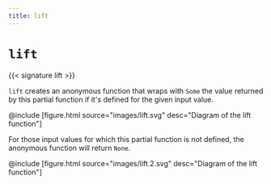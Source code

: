```yaml
---
title: lift
---
```


# `lift`

{{< signature lift >}}

`lift` creates an anonymous function that wraps with `Some` the value returned by this partial function if it's defined for the given input value.

@include [figure.html source="images/lift.svg" desc="Diagram of the lift function"]

For those input values for which this partial function is not defined, the anonymous function will return `None`.

@include [figure.html source="images/lift.2.svg" desc="Diagram of the lift function"]
